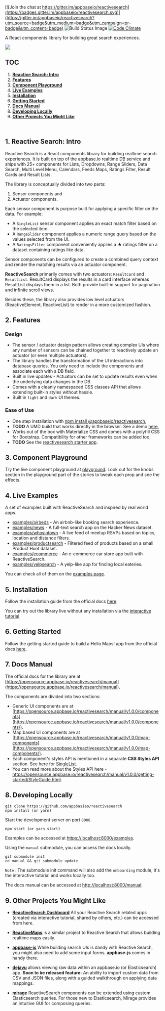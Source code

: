 [![Join the chat at https://gitter.im/appbaseio/reactivesearch](https://badges.gitter.im/appbaseio/reactivesearch.svg)](https://gitter.im/appbaseio/reactivesearch?utm_source=badge&utm_medium=badge&utm_campaign=pr-badge&utm_content=badge) ![Build Status Image](https://img.shields.io/badge/build-passing-brightgreen.svg) [![Code Climate](https://codeclimate.com/github/appbaseio/reactivesearch/badges/gpa.svg)](https://codeclimate.com/github/appbaseio/reactivesearch)

A React components library for building great search experiences.

![](https://i.imgur.com/u5AUqCA.png)

## TOC

1. **[Reactive Search: Intro](#1-reactive-search-intro)**
2. **[Features](#2-features)**
3. **[Component Playground](#3-component-playground)**
4. **[Live Examples](#4-live-examples)**
5. **[Installation](#5-installation)**
6. **[Getting Started](#6-getting-started)**
7. **[Docs Manual](#7-docs-manual)**
8. **[Developing Locally](#8-developing-locally)**
9. **[Other Projects You Might Like](#9-other-projects-you-might-like)**

<br>

## 1. Reactive Search: Intro

Reactive Search is a React components library for building realtime search experiences. It is built on top of the appbase.io realtime DB service and ships with 25+ components for Lists, Dropdowns, Range Sliders, Data Search, Multi Level Menu, Calendars, Feeds Maps, Ratings Filter, Result Cards and Result Lists.

The library is conceptually divided into two parts:  

1. Sensor components and
2. Actuator components.

Each sensor component is purpose built for applying a specific filter on the data. For example:

* A `SingleList` sensor component applies an exact match filter based on the selected item.
* A `RangeSlider` component applies a numeric range query based on the values selected from the UI.
* A `RatingsFilter` component conveniently applies a ★ ratings filter on a dataset containing ratings like data.

Sensor components can be configured to create a combined query context and render the matching results via an actuator component.

**ReactiveSearch** primarily comes with two actuators: `ResultCard` and `ResultList`. ResultCard displays the results in a card interface whereas ResultList displays them in a list. Both provide built-in support for pagination and infinite scroll views.

Besides these, the library also provides low level actuators (ReactiveElement, ReactiveList) to render in a more customized fashion.

## 2. Features

### Design

* The sensor / actuator design pattern allows creating complex UIs where any number of sensors can be chained together to reactively update an actuator (or even multiple actuators).
* The library handles the transformation of the UI interactions into database queries. You only need to include the components and associate each with a DB field.
* Built in live updates - Actuators can be set to update results even when the underlying data changes in the DB.
* Comes with a cleanly namespaced CSS classes API that allows extending built-in styles without hassle.
* Built in `light` and `dark` UI themes.


### Ease of Use

* One step installation with [npm install @appbaseio/reactivesearch](https://opensource.appbase.io/reactivesearch/manual/v1.0.0/getting-started/Installation.html),
* **TODO** A UMD build that works directly in the browser. See a demo [here](https://github.com/appbaseio-apps/reactivesearch-starter-app#try-in-browser-without-npm),
* Works out of the box with Materialize CSS and comes with a polyfill CSS for Bootstrap. Compatibility for other frameworks can be added too,
* **TODO** See the [reactivesearch starter app](https://github.com/appbaseio-apps/reactivesearch-starter-app).


## 3. Component Playground

Try the live component playground at [playground](https://opensource.appbase.io/playground/?filterBy=ReactiveSearch&selectedKind=s%2FRatingsFilter&selectedStory=Basic&full=0&down=1&left=1&panelRight=0&downPanel=kadirahq%2Fstorybook-addon-knobs). Look out for the knobs section in the playground part of the stories to tweak each prop and see the effects.


## 4. Live Examples

A set of examples built with ReactiveSearch and inspired by real world apps.

- [examples/airbeds](https://opensource.appbase.io/reactivesearch/examples/airbeds/) - An airbnb-like booking search experience.
- [examples/news](https://opensource.appbase.io/reactivesearch/examples/news) - A full-text search app on the Hacker News dataset.
- [examples/whosintown](https://opensource.appbase.io/reactivesearch/examples/whosintown/) - A live feed of meetup RSVPs based on topics, location and distance filters.
- [examples/productsearch](https://opensource.appbase.io/reactivesearch/examples/productsearch/) - Filtered feed of products based on a small Product Hunt dataset.
- [examples/ecommerce](https://opensource.appbase.io/reactivesearch/examples/ecommerce/) - An e-commerce car store app built with ReactiveSearch.
- [examples/yelpsearch](https://opensource.appbase.io/reactivesearch/examples/yelpsearch/) - A yelp-like app for finding local eateries.


You can check all of them on the [examples page](https://opensource.appbase.io/reactivesearch/examples/).

## 5. Installation

Follow the installation guide from the official docs [here](https://opensource.appbase.io/reactivesearch/manual/v1.0.0/getting-started/Installation.html).

You can try out the library live without any installation via the [interactive tutorial](https://opensource.appbase.io/reactivesearch/onboarding/).

## 6. Getting Started

Follow the getting started guide to build a Hello Maps! app from the official docs [here](https://opensource.appbase.io/reactivesearch/manual/v1.0.0/getting-started/Start.html).


## 7. Docs Manual

The official docs for the library are at [https://opensource.appbase.io/reactivesearch/manual](https://opensource.appbase.io/reactivesearch/manual).

The components are divided into two sections:
* Generic UI components are at [https://opensource.appbase.io/reactivesearch/manual/v1.0.0/components](https://opensource.appbase.io/reactivesearch/manual/v1.0.0/components/).
* Map based UI components are at [https://opensource.appbase.io/reactivesearch/manual/v1.0.0/map-components](https://opensource.appbase.io/reactivesearch/manual/v1.0.0/map-components/).
* Each component's styles API is mentioned in a separate **CSS Styles API** section. See here for [SingleList](https://opensource.appbase.io/reactivesearch/manual/v1.0.0/components/SingleList.html#-singlelist-css-styles-api).
* You can read more about the Styles API here - https://opensource.appbase.io/reactivesearch/manual/v1.0.0/getting-started/StyleGuide.html.


## 8. Developing Locally

```
git clone https://github.com/appbasieo/reactivesearch
npm install (or yarn)
```

Start the development server on port `8000`.

```
npm start (or yarn start)
```

Examples can be accessed at [https://localhost:8000/examples](https://localhost:8000/examples).  

Using the `manual` submodule, you can access the docs locally.

```
git submodule init
cd manual && git submodule update
```

`Note:` The submodule init command will also add the `onboarding` module, it's the interactive tutorial and works locally too.

The docs manual can be accessed at [http://localhost:8000/manual](http://localhost:8000/manual).

## 9. Other Projects You Might Like

- [**ReactiveSearch Dashboard**](https://dashboard.appbase.io/reactivesearch/) All your Reactive Search related apps (created via interactive tutorial, shared by others, etc.) can be accessed from here.
- [**ReactiveMaps**](https://github.com/appbaseio/reactivemaps) is a similar project to Reactive Search that allows building realtime maps easily.

- [**appbase-js**](https://github.com/appbaseio/appbase-js) While building search UIs is dandy with Reactive Search, you might also need to add some input forms. **appbase-js** comes in handy there.

- [**dejavu**](https://github.com/appbaseio/dejavu) allows viewing raw data within an appbase.io (or Elasticsearch) app. **Soon to be released feature:** An ability to import custom data from CSV and JSON files, along with a guided walkthrough on applying data mappings.

- [**mirage**](https://github.com/appbaseio/mirage) ReactiveSearch components can be extended using custom Elasticsearch queries. For those new to Elasticsearch, Mirage provides an intuitive GUI for composing queries.
